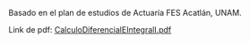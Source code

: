 Basado en el plan de estudios de Actuaría FES Acatlán, UNAM.

Link de pdf: [CalculoDiferencialEIntegralI.pdf](https://www.acatlan.unam.mx/files/PlanesDeEstudio/Actuaria/1/CalculoDiferencialEIntegralI.pdf)
